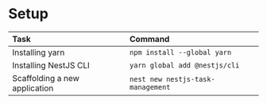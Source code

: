 # Setup  
| Task                          | Command                               |
|:------------------------------|:--------------------------------------|
| Installing yarn               | ```npm install --global yarn```       |
| Installing NestJS CLI         | ```yarn global add @nestjs/cli```     |
| Scaffolding a new application | ```nest new nestjs-task-management``` |
